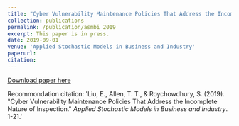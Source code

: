 ```yaml
---
title: "Cyber Vulnerability Maintenance Policies That Address the Incomplete Nature of Inspection"
collection: publications
permalink: /publication/asmbi_2019
excerpt: This paper is in press.
date: 2019-09-01
venue: 'Applied Stochastic Models in Business and Industry'
paperurl: 
citation: 
---
```


[Download paper here](http://EnhaoLiu.github.io/files/asmb_2019_ELiu_TTAllen_SRC.pdf)

Recommondation citation: 'Liu, E., Allen, T. T., & Roychowdhury, S. (2019). &quot;Cyber Vulnerability Maintenance Policies That Address the Incomplete Nature of Inspection.&quot; <i>Applied Stochastic Models in Business and Industry</i>. 1-21.'
